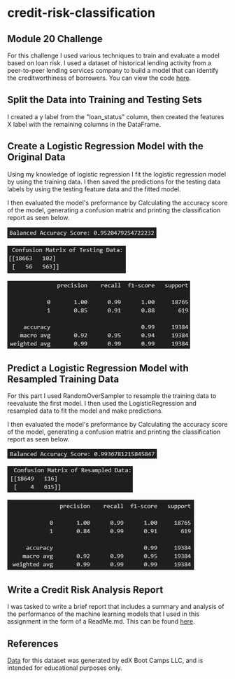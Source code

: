 # credit-risk-classification
## Module 20 Challenge
For this challenge I used various techniques to train and evaluate a model based on loan risk. I used a dataset of historical lending activity from a peer-to-peer lending services company to build a model that can identify the creditworthiness of borrowers. You can view the code [here](Credit_Risk/credit_risk_classification.ipynb).

## Split the Data into Training and Testing Sets
I created a y label from the "loan_status" column, then created the features X label with the remaining columns in the DataFrame. 

## Create a Logistic Regression Model with the Original Data
Using my knowledge of logistic regression I fit the logistic regression model by using the training data. I then saved the predictions for the testing data labels by using the testing feature data and the fitted model. 

I then evaluated the model's preformance by Calculating the accuracy score of the model, generating a confusion matrix and printing the classification report as seen below.

![Balanced Accuracy Score](Images/balanced_accuracy1.png)

![Confusion Matrix](Images/cm1.png)

![Classification Report](Images/classification_report1.png)

## Predict a Logistic Regression Model with Resampled Training Data
For this part I used RandomOverSampler to resample the training data to reevaluate the first model. I then used the LogisticRegression and resampled data to fit the model and make predictions. 

I then evaluated the model's preformance by Calculating the accuracy score of the model, generating a confusion matrix and printing the classification report as seen below.

![Balanced Accuracy Score](Images/balanced_accuracy2.png)

![Confusion Matrix](Images/cm2.png)

![Classification Report](Images/classification_report2.png)

## Write a Credit Risk Analysis Report
I was tasked to write a brief report that includes a summary and analysis of the performance of the machine learning models that I used in this assignment in the form of a ReadMe.md. This can be found [here](Credit_Risk/Risk_Analysis_Report.md).

## References
[Data](Credit_Risk/lending_data.csv) for this dataset was generated by edX Boot Camps LLC, and is intended for educational purposes only.